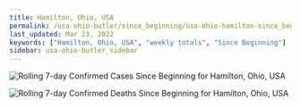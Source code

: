```yaml
---
title: Hamilton, Ohio, USA
permalink: /usa-ohio-butler/since_beginning/usa-ohio-hamilton-since_beginning.html
last_updated: Mar 23, 2022
keywords: ["Hamilton, Ohio, USA", "weekly totals", "Since Beginning"]
sidebar: usa-ohio-butler_sidebar
---
```


![Rolling 7-day Confirmed Cases Since Beginning for Hamilton, Ohio, USA](/covid_tracker/images/graphs/usa-ohio-hamilton-rolling_7_days_confirmed-since_beginning_graph.png)

![Rolling 7-day Confirmed Deaths Since Beginning for Hamilton, Ohio, USA](/covid_tracker/images/graphs/usa-ohio-hamilton-rolling_7_days_deaths-since_beginning_graph.png)
